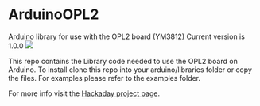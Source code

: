 # ArduinoOPL2
Arduino library for use with the OPL2 board (YM3812)
Current version is 1.0.0
![](https://raw.githubusercontent.com/DhrBaksteen/ArduinoOPL2/master/OPL2_board.JPG)

This repo contains the Library code needed to use the OPL2 board on Arduino. To install clone this repo into your arduino/libraries folder or copy the files. For examples please refer to the examples folder.

For more info visit the [Hackaday project page](https://hackaday.io/project/18995-opl2-audio-board-for-arduino-raspberry-pi).
